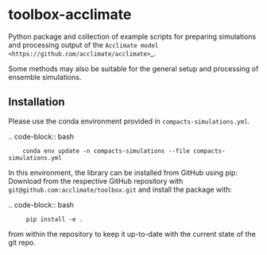 toolbox-acclimate
=========================

Python package and collection of example scripts for preparing simulations and processing output of the `Acclimate model <https://github.com/acclimate/acclimate>`_.

Some methods may also be suitable for the general setup and processing of ensemble simulations.

Installation
------------

Please use the conda environment provided in ``compacts-simulations.yml``. 

.. code-block:: bash

        conda env update -n compacts-simulations --file compacts-simulations.yml


In this environment, the library can be installed from GitHub using pip:
Download from the respective GitHub repository with ``git@github.com:acclimate/toolbox.git`` and install the package with:

.. code-block:: bash

         pip install -e .

from within the repository to keep it up-to-date with the current state of the git repo.